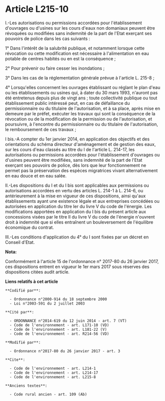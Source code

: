 # Article L215-10

I.-Les autorisations ou permissions accordées pour l'établissement d'ouvrages ou d'usines sur les cours d'eaux non domaniaux
peuvent être révoquées ou modifiées sans indemnité de la part de l'Etat exerçant ses pouvoirs de police dans les cas
suivants : 

1° Dans l'intérêt de la salubrité publique, et notamment lorsque cette révocation ou cette modification est nécessaire à
l'alimentation en eau potable de centres habités ou en est la conséquence ; 

2° Pour prévenir ou faire cesser les inondations ; 

3° Dans les cas de la réglementation générale prévue à l'article L. 215-8 ; 

4° Lorsqu'elles concernent les ouvrages établissant ou réglant le plan d'eau ou les établissements ou usines qui, à dater du
30 mars 1993, n'auront pas été entretenus depuis plus de vingt ans ; toute collectivité publique ou tout établissement public
intéressé peut, en cas de défaillance du permissionnaire ou du titulaire de l'autorisation, et à sa place, après mise en
demeure par le préfet, exécuter les travaux qui sont la conséquence de la révocation ou de la modification de la permission
ou de l'autorisation, et poursuivre, à l'encontre du permissionnaire ou du titulaire de l'autorisation, le remboursement de
ces travaux ; 

I bis.-A compter du 1er janvier 2014, en application des objectifs et des orientations du schéma directeur d'aménagement et
de gestion des eaux, sur les cours d'eau classés au titre du I de l'article L. 214-17, les autorisations ou permissions
accordées pour l'établissement d'ouvrages ou d'usines peuvent être modifiées, sans indemnité de la part de l'Etat exerçant
ses pouvoirs de police, dès lors que leur fonctionnement ne permet pas la préservation des espèces migratrices vivant
alternativement en eau douce et en eau salée. 

II.-Les dispositions du I et du I bis sont applicables aux permissions ou autorisations accordées en vertu des articles L.
214-1 à L. 214-6, ou antérieurement à la mise en vigueur de ces dispositions, ainsi qu'aux établissements ayant une existence
légale et aux entreprises concédées ou autorisées en application  du titre Ier du livre V du code de l'énergie. Les
modifications apportées en application du I bis du présent article aux concessions visées par le titre II du livre V du code
de l'énergie  n'ouvrent droit à indemnité que si elles entraînent un bouleversement de l'équilibre économique du contrat. 

III.-Les conditions d'application du 4° du I sont fixées par un décret en Conseil d'Etat.

**Nota:**

Conformément à l'article 15 de l'ordonnance n° 2017-80 du 26 janvier 2017, ces dispositions entrent en vigueur le 1er mars
2017 sous réserves des dispositions citées audit article.

**Liens relatifs à cet article**

	**Codifié par**:

	  - Ordonnance n°2000-914 du 18 septembre 2000
	  - Loi n°2003-591 du 2 juillet 2003

	**Cité par**:

	  - ORDONNANCE n°2014-619 du 12 juin 2014 - art. 7 (VT)
	  - Code de l'environnement - art. L171-10 (VD)
	  - Code de l'environnement - art. L181-22 (V)
	  - Code de l'environnement - art. R214-56 (VD)

	**Modifié par**:

	  - Ordonnance n°2017-80 du 26 janvier 2017 - art. 3

	**Cite**:

	  - Code de l'environnement - art. L214-1
	  - Code de l'environnement - art. L214-17
	  - Code de l'environnement - art. L215-8

	**Anciens textes**:

	  - Code rural ancien - art. 109 (Ab)
